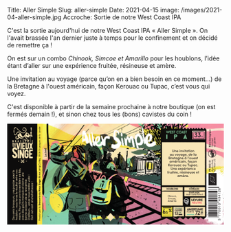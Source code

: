 Title: Aller Simple
Slug: aller-simple
Date: 2021-04-15
image: /images/2021-04-aller-simple.jpg
Accroche: Sortie de notre West Coast IPA

C'est la sortie aujourd'hui de notre West Coast IPA « Aller Simple ». On l'avait brassée l'an dernier juste à temps pour le confinement et on décidé de remettre ça !

On est sur un combo *Chinook, Simcoe et Amarillo* pour les houblons, l’idée étant d’aller sur une expérience fruitée, résineuse et amère.

Une invitation au voyage (parce qu’on en a bien besoin en ce moment…) de la Bretagne à l'ouest américain, façon Kerouac ou Tupac, c’est vous qui voyez.

C'est disponible à partir de la semaine prochaine à notre boutique (on est fermés demain !), et sinon chez tous les (bons) cavistes du coin !

![Étiquette de la bière « Aller Simple »](/images/2021-04-aller-simple-etiquette.png)